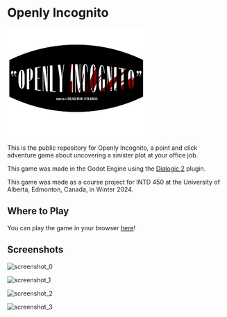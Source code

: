 # Openly Incognito

![Game Splash](/splash.png)

This is the public repository for Openly Incognito, a point and click adventure game about uncovering a sinister plot at your office job.

This game was made in the Godot Engine using the [Dialogic 2](https://github.com/dialogic-godot/dialogic) plugin.

This game was made as a course project for INTD 450 at the University of Alberta, Edmonton, Canada, in Winter 2024.

## Where to Play

You can play the game in your browser [here](https://flaming-dorito.itch.io/openly-incognito)!

## Screenshots

![screenshot_0](https://github.com/user-attachments/assets/6c088995-3795-4886-a27f-46a575c31b1f)

![screenshot_1](https://github.com/user-attachments/assets/b093d8c2-eaae-479a-92ed-f77f8b9eeb0e)

![screenshot_2](https://github.com/user-attachments/assets/9c072cd1-8466-4d3f-a1a6-be2863fe9497)

![screenshot_3](https://github.com/user-attachments/assets/696585fb-81ea-427a-bb2f-420ea438d33d)


